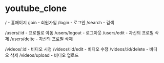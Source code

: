 # youtube_clone

/ - 홈페이지
/join - 회원가입
/login - 로그인
/search - 검색

/users/:id - 프로필로 이동
/users/logout - 로그아웃
/users/edit - 자신의 프로필 삭제
/users/delte - 자신의 프로필 삭제

/videos/:id - 비디오 시청
/videos/:id/edit - 비디오 수정
/videos/:id/delete - 비디오 삭제
/videos/upload - 비디오 업로드
